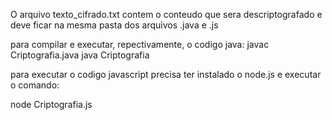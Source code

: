 O arquivo texto_cifrado.txt contem o conteudo que sera descriptografado e deve ficar na mesma pasta dos arquivos .java e .js

para compilar e executar, repectivamente, o codigo java:
javac Criptografia.java
java Criptografia


para executar o codigo javascript precisa ter instalado o node.js e executar o comando:

node Criptografia.js
